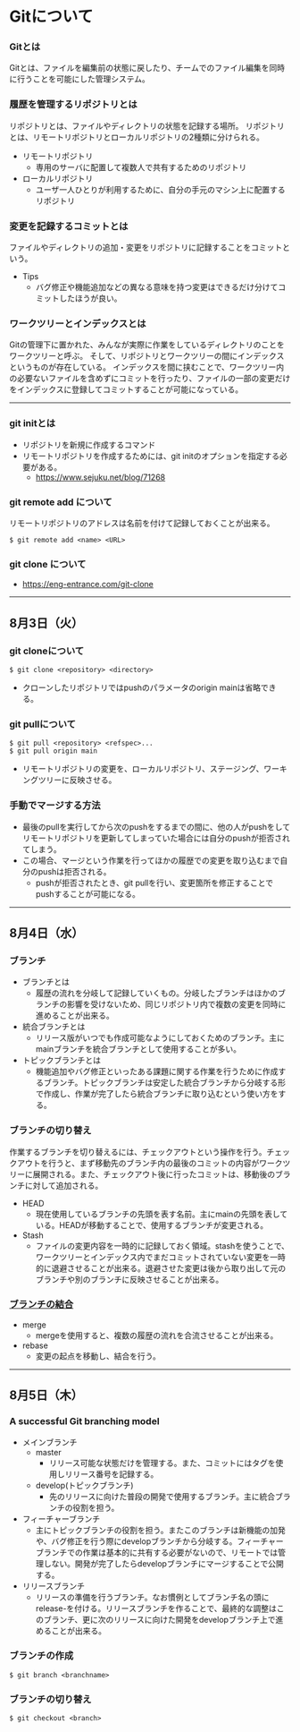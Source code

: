 # Gitについて
### Gitとは
Gitとは、ファイルを編集前の状態に戻したり、チームでのファイル編集を同時に行うことを可能にした管理システム。

### 履歴を管理するリポジトリとは
リポジトリとは、ファイルやディレクトリの状態を記録する場所。
リポジトリとは、リモートリポジトリとローカルリポジトリの2種類に分けられる。
- リモートリポジトリ
  - 専用のサーバに配置して複数人で共有するためのリポジトリ
- ローカルリポジトリ
  - ユーザ一人ひとりが利用するために、自分の手元のマシン上に配置するリポジトリ

### 変更を記録するコミットとは
ファイルやディレクトリの追加・変更をリポジトリに記録することをコミットという。
- Tips
  - バグ修正や機能追加などの異なる意味を持つ変更はできるだけ分けてコミットしたほうが良い。

### ワークツリーとインデックスとは
Gitの管理下に置かれた、みんなが実際に作業をしているディレクトリのことをワークツリーと呼ぶ。
そして、リポジトリとワークツリーの間にインデックスというものが存在している。
インデックスを間に挟むことで、ワークツリー内の必要ないファイルを含めずにコミットを行ったり、ファイルの一部の変更だけをインデックスに登録してコミットすることが可能になっている。

---
### git initとは
- リポジトリを新規に作成するコマンド
- リモートリポジトリを作成するためには、git initのオプションを指定する必要がある。
  - https://www.sejuku.net/blog/71268

### git remote add について
リモートリポジトリのアドレスは名前を付けて記録しておくことが出来る。
``` git
$ git remote add <name> <URL>
```

### git clone について
- https://eng-entrance.com/git-clone
---
## 8月3日（火）
### git cloneについて
```git
$ git clone <repository> <directory>
```
- クローンしたリポジトリではpushのパラメータのorigin mainは省略できる。

### git pullについて
``` git
$ git pull <repository> <refspec>...
$ git pull origin main
```
- リモートリポジトリの変更を、ローカルリポジトリ、ステージング、ワーキングツリーに反映させる。

### 手動でマージする方法
- 最後のpullを実行してから次のpushをするまでの間に、他の人がpushをしてリモートリポジトリを更新してしまっていた場合には自分のpushが拒否されてしまう。
- この場合、マージという作業を行ってほかの履歴での変更を取り込むまで自分のpushは拒否される。
  - pushが拒否されたとき、git pullを行い、変更箇所を修正することでpushすることが可能になる。
---
## 8月4日（水）
### ブランチ
- ブランチとは
  - 履歴の流れを分岐して記録していくもの。分岐したブランチはほかのブランチの影響を受けないため、同じリポジトリ内で複数の変更を同時に進めることが出来る。
- 統合ブランチとは
  - リリース版がいつでも作成可能なようにしておくためのブランチ。主にmainブランチを統合ブランチとして使用することが多い。
- トピックブランチとは
  - 機能追加やバグ修正といったある課題に関する作業を行うために作成するブランチ。トピックブランチは安定した統合ブランチから分岐する形で作成し、作業が完了したら統合ブランチに取り込むという使い方をする。

### ブランチの切り替え
作業するブランチを切り替えるには、チェックアウトという操作を行う。チェックアウトを行うと、まず移動先のブランチ内の最後のコミットの内容がワークツリーに展開される。また、チェックアウト後に行ったコミットは、移動後のブランチに対して追加される。
- HEAD
  - 現在使用しているブランチの先頭を表す名前。主にmainの先頭を表している。HEADが移動することで、使用するブランチが変更される。
- Stash
  - ファイルの変更内容を一時的に記録しておく領域。stashを使うことで、ワークツリーとインデックス内でまだコミットされていない変更を一時的に退避させることが出来る。退避させた変更は後から取り出して元のブランチや別のブランチに反映させることが出来る。
### [ブランチの結合](https://www-creators.com/archives/1943)
- merge
  - mergeを使用すると、複数の履歴の流れを合流させることが出来る。
- rebase
  - 変更の起点を移動し、結合を行う。

---

## 8月5日（木）
### A successful Git branching model
- メインブランチ
  - master
    - リリース可能な状態だけを管理する。また、コミットにはタグを使用しリリース番号を記録する。
  - develop(トピックブランチ)
    - 先のリリースに向けた普段の開発で使用するブランチ。主に統合ブランチの役割を担う。
- フィーチャーブランチ
  - 主にトピックブランチの役割を担う。またこのブランチは新機能の加発や、バグ修正を行う際にdevelopブランチから分岐する。フィーチャーブランチでの作業は基本的に共有する必要がないので、リモートでは管理しない。開発が完了したらdevelopブランチにマージすることで公開する。
- リリースブランチ
  - リリースの準備を行うブランチ。なお慣例としてブランチ名の頭にrelease-を付ける。リリースブランチを作ることで、最終的な調整はこのブランチ、更に次のリリースに向けた開発をdevelopブランチ上で進めることが出来る。

### ブランチの作成
```git
$ git branch <branchname>
```

### ブランチの切り替え
```git
$ git checkout <branch>
```
